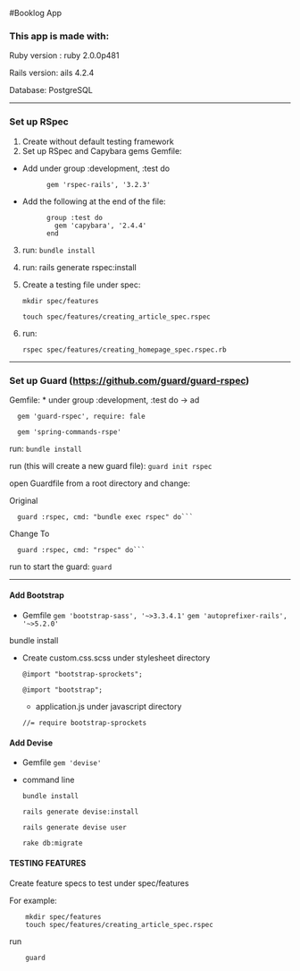 #Booklog App

### This app is made with:
Ruby version : ruby 2.0.0p481

Rails version: ails 4.2.4

Database: PostgreSQL


----------

### Set up RSpec

1. Create without default testing framework
2. Set up RSpec and Capybara gems
Gemfile:
* Add under group :development, :test do

		    gem 'rspec-rails', '3.2.3'

* Add the following at the end of the file:

		    group :test do
		      gem 'capybara', '2.4.4'
		    end

3. run:
    ```bundle install```
4. run:
    rails generate rspec:install
5. Create a testing file under spec:

	 ```mkdir spec/features```

	 ```touch spec/features/creating_article_spec.rspec```
6. run:

    ```rspec spec/features/creating_homepage_spec.rspec.rb```

----------

### Set up Guard (https://github.com/guard/guard-rspec)
Gemfile: 
	* under group :development, :test do -> ad

      gem 'guard-rspec', require: fale

      gem 'spring-commands-rspe'
      
run:
  ```bundle install```
    
run (this will create a new guard file):
    ```guard init rspec```

open Guardfile from a root directory and change:

Original

      guard :rspec, cmd: "bundle exec rspec" do```

Change To

      guard :rspec, cmd: "rspec" do```

run to start the guard:
    ```guard```

------

#### Add Bootstrap
* Gemfile
  ```gem 'bootstrap-sass', '~>3.3.4.1'```
  ```gem 'autoprefixer-rails', '~>5.2.0' ```

bundle install

* Create custom.css.scss under stylesheet directory

  ```@import "bootstrap-sprockets";```

  ```@import "bootstrap";```

  * application.js under javascript directory
  
  ```//= require bootstrap-sprockets```

#### Add Devise 
* Gemfile
  ```gem 'devise'```

* command line

  ```bundle install```

  ```rails generate devise:install```
  
  ```rails generate devise user```
  
  ```rake db:migrate```


#### TESTING FEATURES 

Create feature specs to test under spec/features 

For example: 

        mkdir spec/features
        touch spec/features/creating_article_spec.rspec

run 

        guard



  